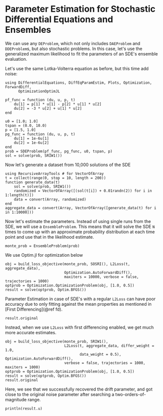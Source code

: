 # Parameter Estimation for Stochastic Differential Equations and Ensembles

We can use any `DEProblem`, which not only includes `DAEProblem` and `DDEProblem`s,
but also stochastic problems. In this case, let's use the generalized maximum
likelihood to fit the parameters of an SDE's ensemble evaluation.

Let's use the same Lotka-Volterra equation as before, but this time add noise:

```@example sde
using DifferentialEquations, DiffEqParamEstim, Plots, Optimization, ForwardDiff,
      OptimizationOptimJL

pf_func = function (du, u, p, t)
    du[1] = p[1] * u[1] - p[2] * u[1] * u[2]
    du[2] = -3 * u[2] + u[1] * u[2]
end

u0 = [1.0; 1.0]
tspan = (0.0, 10.0)
p = [1.5, 1.0]
pg_func = function (du, u, p, t)
    du[1] = 1e-6u[1]
    du[2] = 1e-6u[2]
end
prob = SDEProblem(pf_func, pg_func, u0, tspan, p)
sol = solve(prob, SRIW1())
```

Now let's generate a dataset from 10,000 solutions of the SDE

```@example sde
using RecursiveArrayTools # for VectorOfArray
t = collect(range(0, stop = 10, length = 200))
function generate_data(t)
    sol = solve(prob, SRIW1())
    randomized = VectorOfArray([(sol(t[i]) + 0.01randn(2)) for i in 1:length(t)])
    data = convert(Array, randomized)
end
aggregate_data = convert(Array, VectorOfArray([generate_data(t) for i in 1:10000]))
```

Now let's estimate the parameters. Instead of using single runs from the SDE, we
will use a `EnsembleProblem`. This means that it will solve the SDE `N` times
to come up with an approximate probability distribution at each time point and
use that in the likelihood estimate.

```@example sde
monte_prob = EnsembleProblem(prob)
```

We use Optim.jl for optimization below

```@example sde
obj = build_loss_objective(monte_prob, SOSRI(), L2Loss(t, aggregate_data),
                           Optimization.AutoForwardDiff(),
                           maxiters = 10000, verbose = false, trajectories = 1000)
optprob = Optimization.OptimizationProblem(obj, [1.0, 0.5])
result = solve(optprob, Optim.BFGS())
```

Parameter Estimation in case of SDE's with a regular `L2Loss` can have poor accuracy due to only fitting against the mean properties as mentioned in [First Differencing](@ref fd).

```@example sde
result.original
```

Instead, when we use `L2Loss` with first differencing enabled, we get much more accurate estimates.

```@example sde
obj = build_loss_objective(monte_prob, SRIW1(),
                           L2Loss(t, aggregate_data, differ_weight = 1.0,
                                  data_weight = 0.5), Optimization.AutoForwardDiff(),
                           verbose = false, trajectories = 1000, maxiters = 1000)
optprob = Optimization.OptimizationProblem(obj, [1.0, 0.5])
result = solve(optprob, Optim.BFGS())
result.original
```

Here, we see that we successfully recovered the drift parameter, and got close to
the original noise parameter after searching a two-orders-of-magnitude range.

```@example sde
println(result.u)
```
